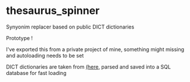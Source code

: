 # thesaurus_spinner
Synyonim replacer based on public DICT dictionaries

Prototype !

I've exported this from a private project of mine, something might missing and autoloading needs to be set

DICT dictionaries are taken from [(here](https://sourceforge.net/projects/lyxwininstaller/files/thesaurus), parsed and saved into a SQL database for fast loading

